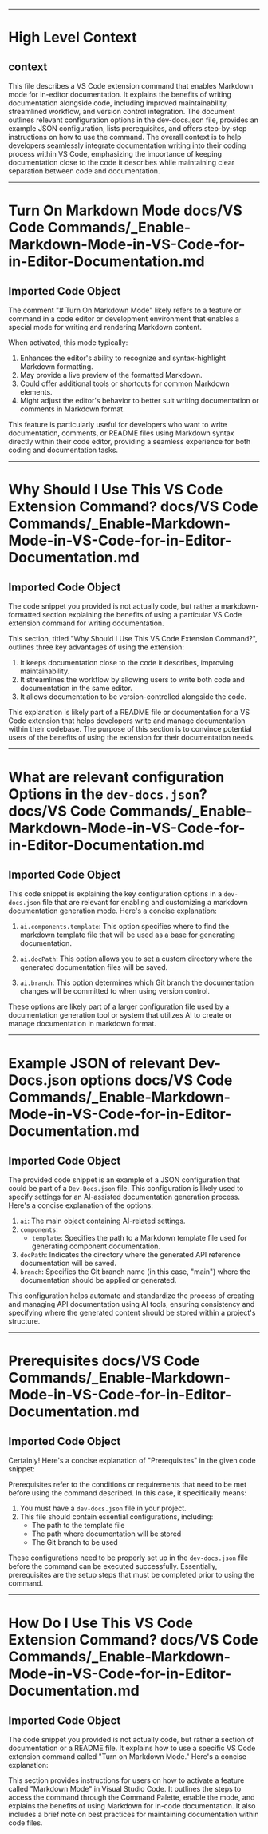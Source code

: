 

  ---
# High Level Context
## context
This file describes a VS Code extension command that enables Markdown mode for in-editor documentation. It explains the benefits of writing documentation alongside code, including improved maintainability, streamlined workflow, and version control integration. The document outlines relevant configuration options in the dev-docs.json file, provides an example JSON configuration, lists prerequisites, and offers step-by-step instructions on how to use the command. The overall context is to help developers seamlessly integrate documentation writing into their coding process within VS Code, emphasizing the importance of keeping documentation close to the code it describes while maintaining clear separation between code and documentation.

---
# Turn On Markdown Mode docs/VS Code Commands/_Enable-Markdown-Mode-in-VS-Code-for-in-Editor-Documentation.md
## Imported Code Object
The comment "# Turn On Markdown Mode" likely refers to a feature or command in a code editor or development environment that enables a special mode for writing and rendering Markdown content.

When activated, this mode typically:

1. Enhances the editor's ability to recognize and syntax-highlight Markdown formatting.
2. May provide a live preview of the formatted Markdown.
3. Could offer additional tools or shortcuts for common Markdown elements.
4. Might adjust the editor's behavior to better suit writing documentation or comments in Markdown format.

This feature is particularly useful for developers who want to write documentation, comments, or README files using Markdown syntax directly within their code editor, providing a seamless experience for both coding and documentation tasks.

---
# Why Should I Use This VS Code Extension Command? docs/VS Code Commands/_Enable-Markdown-Mode-in-VS-Code-for-in-Editor-Documentation.md
## Imported Code Object
The code snippet you provided is not actually code, but rather a markdown-formatted section explaining the benefits of using a particular VS Code extension command for writing documentation.

This section, titled "Why Should I Use This VS Code Extension Command?", outlines three key advantages of using the extension:

1. It keeps documentation close to the code it describes, improving maintainability.
2. It streamlines the workflow by allowing users to write both code and documentation in the same editor.
3. It allows documentation to be version-controlled alongside the code.

This explanation is likely part of a README file or documentation for a VS Code extension that helps developers write and manage documentation within their codebase. The purpose of this section is to convince potential users of the benefits of using the extension for their documentation needs.

---
# What are relevant configuration Options in the `dev-docs.json`? docs/VS Code Commands/_Enable-Markdown-Mode-in-VS-Code-for-in-Editor-Documentation.md
## Imported Code Object
This code snippet is explaining the key configuration options in a `dev-docs.json` file that are relevant for enabling and customizing a markdown documentation generation mode. Here's a concise explanation:

1. `ai.components.template`: This option specifies where to find the markdown template file that will be used as a base for generating documentation.

2. `ai.docPath`: This option allows you to set a custom directory where the generated documentation files will be saved.

3. `ai.branch`: This option determines which Git branch the documentation changes will be committed to when using version control.

These options are likely part of a larger configuration file used by a documentation generation tool or system that utilizes AI to create or manage documentation in markdown format.

---
# Example JSON of relevant Dev-Docs.json options docs/VS Code Commands/_Enable-Markdown-Mode-in-VS-Code-for-in-Editor-Documentation.md
## Imported Code Object
The provided code snippet is an example of a JSON configuration that could be part of a `Dev-Docs.json` file. This configuration is likely used to specify settings for an AI-assisted documentation generation process. Here's a concise explanation of the options:

1. `ai`: The main object containing AI-related settings.
2. `components`: 
   - `template`: Specifies the path to a Markdown template file used for generating component documentation.
3. `docPath`: Indicates the directory where the generated API reference documentation will be saved.
4. `branch`: Specifies the Git branch name (in this case, "main") where the documentation should be applied or generated.

This configuration helps automate and standardize the process of creating and managing API documentation using AI tools, ensuring consistency and specifying where the generated content should be stored within a project's structure.

---
# Prerequisites docs/VS Code Commands/_Enable-Markdown-Mode-in-VS-Code-for-in-Editor-Documentation.md
## Imported Code Object
Certainly! Here's a concise explanation of "Prerequisites" in the given code snippet:

Prerequisites refer to the conditions or requirements that need to be met before using the command described. In this case, it specifically means:

1. You must have a `dev-docs.json` file in your project.
2. This file should contain essential configurations, including:
   - The path to the template file
   - The path where documentation will be stored
   - The Git branch to be used

These configurations need to be properly set up in the `dev-docs.json` file before the command can be executed successfully. Essentially, prerequisites are the setup steps that must be completed prior to using the command.

---
# How Do I Use This VS Code Extension Command? docs/VS Code Commands/_Enable-Markdown-Mode-in-VS-Code-for-in-Editor-Documentation.md
## Imported Code Object
The code snippet you provided is not actually code, but rather a section of documentation or a README file. It explains how to use a specific VS Code extension command called "Turn on Markdown Mode." Here's a concise explanation:

This section provides instructions for users on how to activate a feature called "Markdown Mode" in Visual Studio Code. It outlines the steps to access the command through the Command Palette, enable the mode, and explains the benefits of using Markdown for in-code documentation. It also includes a brief note on best practices for maintaining documentation within code files.

  